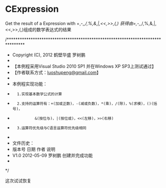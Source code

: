 CExpression
===========

Get the result of a Expression with +,-,*,/,%,&amp;,|,&lt;&lt;,>>,(,)
获得由=,-,*,/,%,&,|,<<,>>,(,)组成的数学表达式的结果

/********************************************************************************
* Copyright (C), 2012 鹤壁华盛 罗树鹏
*
* 【本例程采用Visual Studio 2010 SP1 并在Windows XP SP3上测试通过】
* 【作者联系方式：luoshupeng@gmail.com】
* 
* 本例程实现功能：
*		1.实现基本数学公式的计算
*		2.支持的运算符有：+(加或正数)，-(减或负数)，*(乘)，/(除)，%(求模)，()(括号)，
*				&(按位与)，|(按位或)，<<(左移)，>>(右移)
*		3.运算符优先级与C语言运算符优先级相同
* 
* 文件历史：
* 版本号		日期			作者			说明
* V1.0		2012-05-09	罗树鹏		创建并完成功能
*
*/
 
 这次试试恢复
